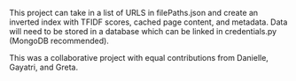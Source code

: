 This project can take in a list of URLS in filePaths.json and create an inverted index with TFIDF scores, cached page content, and metadata. Data will need to be stored in a database which can be linked in credentials.py (MongoDB recommended).

This was a collaborative project with equal contributions from Danielle, Gayatri, and Greta.

